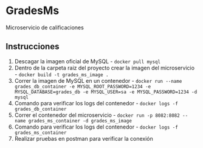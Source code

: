 # GradesMs
Microservicio de calificaciones

## Instrucciones
1. Descagar la imagen oficial de MySQL - `docker pull mysql`
2. Dentro de la carpeta raiz del proyecto crear la imagen del microservicio - `docker build -t grades_ms_image .`
3. Correr la imagen de MySQL en un contenedor - `docker run --name grades_db_container -e MYSQL_ROOT_PASSWORD=1234 -e MYSQL_DATABASE=grades_db -e MYSQL_USER=sa -e MYSQL_PASSWORD=1234 -d mysql`
4. Comando para verificar los logs del contenedor - `docker logs -f grades_db_container`
5. Correr el contenedor del microservicio - `docker run -p 8082:8082 --name grades_ms_container -d grades_ms_image`
6. Comando para verificar los logs del contenedor - `docker logs -f grades_ms_container`
7. Realizar pruebas en postman para verificar la conexión
